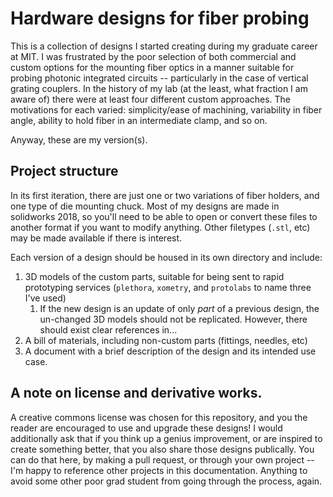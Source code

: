 # Hardware designs for fiber probing

This is a collection of designs I started creating during my graduate career at MIT. 
I was frustrated by the poor selection of both commercial and custom options for the mounting fiber optics in a manner suitable for probing photonic integrated circuits -- particularly in the case of vertical grating couplers. 
In the history of my lab (at the least, what fraction I am aware of) there were at least four different custom approaches.
The motivations for each varied: simplicity/ease of machining, variability in fiber angle, ability to hold fiber in an intermediate clamp, and so on.

Anyway, these are my version(s). 

## Project structure
In its first iteration, there are just one or two variations of fiber holders, and one type of die mounting chuck. 
Most of my designs are made in solidworks 2018, so you'll need to be able to open or convert these files to another format if you want to modify anything. 
Other filetypes (`.stl`, etc) may be made available if there is interest.

Each version of a design should be housed in its own directory and include: 
1. 3D models of the custom parts, suitable for being sent to rapid prototyping services (`plethora`, `xometry`, and `protolabs` to name three I've used)
    1. If the new design is an update of only _part_ of a previous design, the un-changed 3D models should not be replicated. However, there should exist clear references in...
3. A bill of materials, including non-custom parts (fittings, needles, etc)
4. A document with a brief description of the design and its intended use case. 


## A note on license and derivative works.
A creative commons license was chosen for this repository, and you the reader are encouraged to use and upgrade these designs! 
I would additionally ask that if you think up a genius improvement, or are inspired to create something better, that you also share those designs publically. 
You can do that here, by making a pull request, or through your own project -- I'm happy to reference other projects in this documentation. 
Anything to avoid some other poor grad student from going through the process, again.


